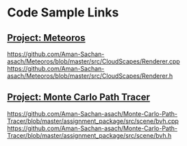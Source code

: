 # Code Sample Links

## [Project: Meteoros](https://github.com/Aman-Sachan-asach/Meteoros)
https://github.com/Aman-Sachan-asach/Meteoros/blob/master/src/CloudScapes/Renderer.cpp
https://github.com/Aman-Sachan-asach/Meteoros/blob/master/src/CloudScapes/Renderer.h

## [Project: Monte Carlo Path Tracer](https://github.com/Aman-Sachan-asach/Monte-Carlo-Path-Tracer)
https://github.com/Aman-Sachan-asach/Monte-Carlo-Path-Tracer/blob/master/assignment_package/src/scene/bvh.cpp
https://github.com/Aman-Sachan-asach/Monte-Carlo-Path-Tracer/blob/master/assignment_package/src/scene/bvh.h
